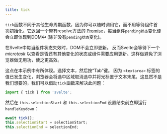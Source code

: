 ```yaml
---
title: tick
---
```

`tick`函数不同于其他生命周期函数，因为你可以随时调用它，而不用等待组件首次初始化。它返回一个带有resolve方法的 [Promise](https://developer.mozilla.org/zh-CN/docs/Web/JavaScript/Guide/Using_promises)，每当组件`pending状态`变化便会立即体现到DOM中 (除非没有`pending状态`变化)。

在Svelte中每当组件状态失效时，DOM不会立即更新。 反而Svelte会等待下一个 *microtask* 以查看是否还有其他变化的状态或组件需要应用更新。这样做避免了浏览器做无用功，使之更高效。

这点在本示例中有所体现。选择文本，然后按“Tab”键。
因为 `<textarea>` 标签的值已发生变化，浏览器会将选中区域取消选中并将光标置于文本末尾，这显然不是我们想要的，我们可以借助`tick`函数来解决此问题：

```js
import { tick } from 'svelte';
```

然后在 `this.selectionStart` 和 `this.selectionEnd` 设置结束前立即运行`handleKeydown`：

```js
await tick();
this.selectionStart = selectionStart;
this.selectionEnd = selectionEnd;
```